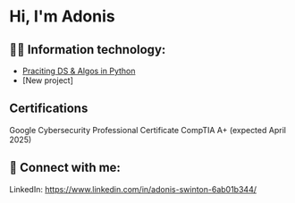 <h1>Hi, I'm Adonis </h1>

<h2>👨‍💻 Information technology:</h2>

  - [Praciting DS & Algos in Python](https://github.com/joshmadakor1/Algorithms-Practice)
  - [New project]

<h2>Certifications</h2>

Google Cybersecurity Professional Certificate
CompTIA A+ (expected April 2025)

<h2> 🤳 Connect with me:</h2>


LinkedIn: https://www.linkedin.com/in/adonis-swinton-6ab01b344/ 
